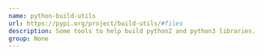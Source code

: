 ```yaml
---
name: python-build-utils
url: https://pypi.org/project/build-utils/#files
description: Some tools to help build python2 and python3 libraries.
group: None
---
```

